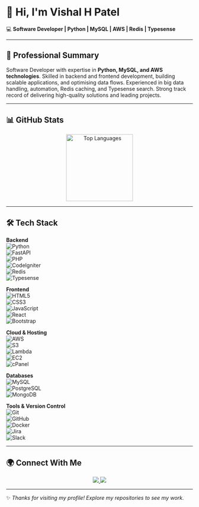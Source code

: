 # 👋 Hi, I'm Vishal H Patel  

💻 **Software Developer | Python | MySQL | AWS | Redis | Typesense**  

---

## 🔹 Professional Summary  
Software Developer with expertise in **Python, MySQL, and AWS technologies**. Skilled in backend and frontend development, building scalable applications, and optimising data flows. Experienced in big data handling, automation, Redis caching, and Typesense search. Strong track record of delivering high-quality solutions and leading projects.  

---

## 📊 GitHub Stats  

<p align="center">
  <img src="https://github-readme-stats.vercel.app/api/top-langs/?username=vishalpatel0&layout=compact&langs_count=10&hide_border=true&theme=tokyonight&count_private=true" alt="Top Languages" height="180px"/>
</p>

---

## 🛠️ Tech Stack  

**Backend**  
![Python](https://img.shields.io/badge/Python-3776AB?style=for-the-badge&logo=python&logoColor=white)  
![FastAPI](https://img.shields.io/badge/FastAPI-009688?style=for-the-badge&logo=fastapi&logoColor=white)  
![PHP](https://img.shields.io/badge/PHP-777BB4?style=for-the-badge&logo=php&logoColor=white)  
![CodeIgniter](https://img.shields.io/badge/CodeIgniter-EF4223?style=for-the-badge&logo=codeigniter&logoColor=white)  
![Redis](https://img.shields.io/badge/Redis-DC382D?style=for-the-badge&logo=redis&logoColor=white)  
![Typesense](https://img.shields.io/badge/Typesense-FF6F00?style=for-the-badge&logoColor=white)  

**Frontend**  
![HTML5](https://img.shields.io/badge/HTML5-E34F26?style=for-the-badge&logo=html5&logoColor=white)  
![CSS3](https://img.shields.io/badge/CSS3-1572B6?style=for-the-badge&logo=css3&logoColor=white)  
![JavaScript](https://img.shields.io/badge/JavaScript-F7DF1E?style=for-the-badge&logo=javascript&logoColor=black)  
![React](https://img.shields.io/badge/React-20232A?style=for-the-badge&logo=react&logoColor=61DAFB)  
![Bootstrap](https://img.shields.io/badge/Bootstrap-563D7C?style=for-the-badge&logo=bootstrap&logoColor=white)  

**Cloud & Hosting**  
![AWS](https://img.shields.io/badge/AWS-232F3E?style=for-the-badge&logo=amazon-aws&logoColor=white)  
![S3](https://img.shields.io/badge/Amazon%20S3-569A31?style=for-the-badge&logo=amazon-s3&logoColor=white)  
![Lambda](https://img.shields.io/badge/AWS%20Lambda-FF9900?style=for-the-badge&logo=aws-lambda&logoColor=white)  
![EC2](https://img.shields.io/badge/Amazon%20EC2-FF9900?style=for-the-badge&logo=amazon-ec2&logoColor=white)  
![cPanel](https://img.shields.io/badge/cPanel-FF6C2C?style=for-the-badge&logo=cpanel&logoColor=white)  

**Databases**  
![MySQL](https://img.shields.io/badge/MySQL-005C84?style=for-the-badge&logo=mysql&logoColor=white)  
![PostgreSQL](https://img.shields.io/badge/PostgreSQL-316192?style=for-the-badge&logo=postgresql&logoColor=white)  
![MongoDB](https://img.shields.io/badge/MongoDB-4EA94B?style=for-the-badge&logo=mongodb&logoColor=white)  

**Tools & Version Control**  
![Git](https://img.shields.io/badge/Git-F05032?style=for-the-badge&logo=git&logoColor=white)  
![GitHub](https://img.shields.io/badge/GitHub-181717?style=for-the-badge&logo=github&logoColor=white)  
![Docker](https://img.shields.io/badge/Docker-2496ED?style=for-the-badge&logo=docker&logoColor=white)  
![Jira](https://img.shields.io/badge/Jira-0052CC?style=for-the-badge&logo=jira&logoColor=white)  
![Slack](https://img.shields.io/badge/Slack-4A154B?style=for-the-badge&logo=slack&logoColor=white)  

---

## 🌍 Connect With Me  

<p align="center">
  <a href="https://www.linkedin.com/in/vishal-p-53037673/">
    <img src="https://img.shields.io/badge/LinkedIn-Vishal%20Patel-blue?style=for-the-badge&logo=linkedin">
  </a>
  <a href="https://github.com/vishalpatel0">
    <img src="https://img.shields.io/badge/GitHub-vishalpatel0-black?style=for-the-badge&logo=github">
  </a>
</p>

---

✨ *Thanks for visiting my profile! Explore my repositories to see my work.*
